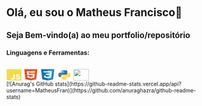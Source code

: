 # Olá, eu sou o Matheus Francisco👋
## Seja Bem-vindo(a) ao meu portfolio/repositório
### Linguagens e Ferramentas:
<div style="display: inline_block"><br>
  <img align="center" height="30" width="40" src="https://raw.githubusercontent.com/devicons/devicon/master/icons/javascript/javascript-plain.svg">
  <img align="center"  height="30" width="40" src="https://raw.githubusercontent.com/devicons/devicon/master/icons/html5/html5-original.svg">
  <img align="center"  height="30" width="40" src="https://raw.githubusercontent.com/devicons/devicon/master/icons/css3/css3-original.svg">
  <img align="center"  height="30" width="40" src="https://raw.githubusercontent.com/devicons/devicon/master/icons/python/python-original.svg">
  <img align="center"  height="30" width="40" src="![java](https://user-images.githubusercontent.com/55605360/121578774-6a2c5380-ca01-11eb-9f1c-890a37058f94.png)
">
</div>
[![Anurag's GitHub stats](https://github-readme-stats.vercel.app/api?username=MatheusFran)](https://github.com/anuraghazra/github-readme-stats)


